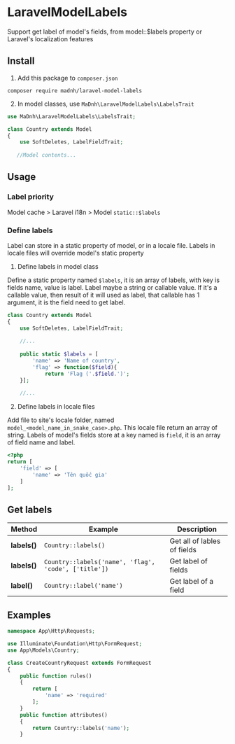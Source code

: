 # LaravelModelLabels

Support get label of model's fields, from model::$labels property or Laravel's localization features

## Install
1. Add this package to `composer.json`

```shell
composer require madnh/laravel-model-labels
```

2. In model classes, use `MaDnh\LaravelModelLabels\LabelsTrait`

```php
use MaDnh\LaravelModelLabels\LabelsTrait;

class Country extends Model
{
    use SoftDeletes, LabelFieldTrait;
    
   //Model contents...
```

## Usage
### Label priority

Model cache > Laravel i18n > Model `static::$labels`

### Define labels

Label can store in a static property of model, or in a locale file. Labels in locale files will override model's static property

1. Define labels in model class

Define a static property named `$labels`, it is an array of labels, with key is fields name, value is label.
Label maybe a string or callable value. If it's a callable value, then result of it will used as label, that callable has 1 argument, it is the field need to get label.
  
```php
class Country extends Model
{
    use SoftDeletes, LabelFieldTrait;
    
    //...
    
    public static $labels = [
        'name' => 'Name of country',
        'flag' => function($field){
            return 'Flag ('.$field.')';
    }];
    
    //...
```

2. Define labels in locale files

Add file to site's locale folder, named `model_<model_name_in_snake_case>.php`.
This locale file return an array of string. Labels of model's fields store at a key named is `field`, it is an array of field name and label.

```php
<?php
return [
    'field' => [
        'name' => 'Tên quốc gia'
    ]
];
```

## Get labels

| **Method**                | **Example**                                          | **Description**             |
|---------------------------|------------------------------------------------------|-----------------------------|
| **labels()**              | `Country::labels()`                                  | Get all of lables of fields |
| **labels(<fields name>)** | `Country::labels('name', 'flag', 'code', ['title'])` | Get label of fields         |
| **label(<field name>)**   | `Country::label('name')`                             | Get label of a field        |

## Examples

```php
namespace App\Http\Requests;

use Illuminate\Foundation\Http\FormRequest;
use App\Models\Country;

class CreateCountryRequest extends FormRequest
{
    public function rules()
    {
        return [
            'name' => 'required'
        ];
    }
    public function attributes()
    {
        return Country::labels('name');
    }

```